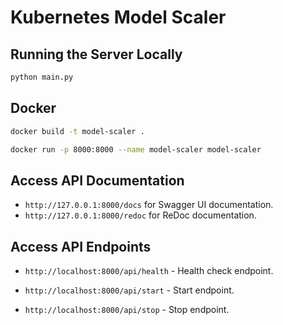 # Kubernetes Model Scaler


## Running the Server Locally
```bash
python main.py
```

## Docker
```bash
docker build -t model-scaler .
```

```bash
docker run -p 8000:8000 --name model-scaler model-scaler
```

## Access API Documentation
- `http://127.0.0.1:8000/docs` for Swagger UI documentation.
- `http://127.0.0.1:8000/redoc` for ReDoc documentation.


## Access API Endpoints
- `http://localhost:8000/api/health` - Health check endpoint.

- `http://localhost:8000/api/start` - Start endpoint.

- `http://localhost:8000/api/stop` - Stop endpoint.